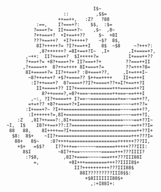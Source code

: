                                            I$~                                      
                                ::          ,$$=                                    
                              ++==++,   :Z?   ?88                                   
                      :==,    I?===+?:    $$,  :$=                                  
                     ?===+?=  II+===+?~    ,$~  ,8~                                 
                     ?++===+?  +I+==++??     $~  +8I                                
                     ???+==++?  +I?+++++?    ~$?  8$,                               
                      8I?+++++?= ?I?+==++I    8$  ~$8     ~?+++?:                   
                       ,8?++++++? =8I+==+?I~  ,I+       ,I+====+?,                  
                  ,~++:  II?+===+?  $I+++++?=           I+===++??                   
                  ?+==+?= +8?+===+?+ II?===+?+         ??===++II                    
                 ,?+====++  8?++=++++ 8I+===+?=        ??=+++?8=                    
                  8I+====+?= II?++==+? :8+===+??,     ,I+=+++I~                     
                   ~8?++=+=+? +$?+====?? $++==++++    II+=+++I                      
                    :I?++===+?  8?====+??I?+====+??+=I?+==++?I                      
                      II+====+?? II?+=============+++=====++?I                      
                        8?++====?,=8?+===~========++===~==+++I                      
                    ,~:, ?I?+====++ I?==~~==========+==~~==++??,                     
                   =+=+?? +8?+====+?+I===============~~~~=++??=                     
                  :I+===+?~ ?I++=====================~~~~==++??,                    
                   :I++++++?=,8I+====================~~~~==++?I,                    
               :Z   ,8I?++===?:,8I+===================~~~~==+??I~                    
           ~I,  I$    I8?++==+??:I?===================~~~==++??I=                    
            88   88,    8I++++==?I+========================++??I+                    
             $8:  8$+    ~II?+===========================+++???I=                    
              88+   8$~    :8?++++==================++++++???II,                    
               +$+   =$$?    I??+++==~~~~~~~=======+++++???III:                     
                 8$I          ~8I?++==~~~~~~~~=====+++???IIII?                      
                  :?$8,         ,8I?+====~~~~~===+++???III88I                       
                     =,           +8I+++========+++??IIII8$+                        
                                    II?++++++++++???III88$                          
                                      88I?????????III8$$:                           
                                        +$8IIIIIII88$+                              
                                          ,:+I88I+:                                 
